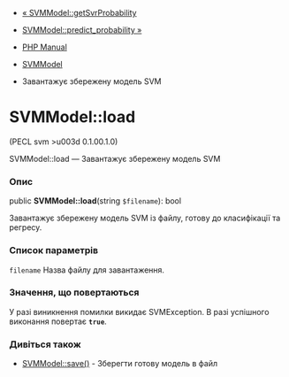 - [« SVMModel::getSvrProbability](svmmodel.getsvrprobability.md)
- [SVMModel::predict_probability »](svmmodel.predict-probability.md)

- [PHP Manual](index.md)
- [SVMModel](class.svmmodel.md)
- Завантажує збережену модель SVM

# SVMModel::load

(PECL svm \>u003d 0.1.00.1.0)

SVMModel::load — Завантажує збережену модель SVM

### Опис

public **SVMModel::load**(string `$filename`): bool

Завантажує збережену модель SVM із файлу, готову до класифікації та
регресу.

### Список параметрів

`filename`
Назва файлу для завантаження.

### Значення, що повертаються

У разі виникнення помилки викидає SVMException. В разі
успішного виконання повертає **`true`**.

### Дивіться також

- [SVMModel::save()](svmmodel.save.md) - Зберегти готову модель в
файл
